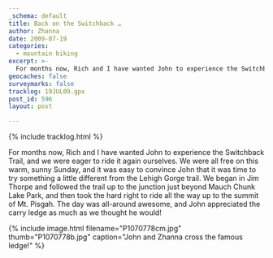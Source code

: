 ```yaml
---
_schema: default
title: Back on the Switchback …
author: Zhanna
date: 2009-07-19
categories:
  - mountain biking
excerpt: >- 
  For months now, Rich and I have wanted John to experience the Switchback Trail, and we were eager to ride it again ourselves.
geocaches: false
surveymarks: false
tracklog: 19JUL09.gpx
post_id: 596
layout: post            

---
```


{% include tracklog.html %}

For months now, Rich and I have wanted John to experience the Switchback Trail, and we were eager to ride it again ourselves.  We were all free on this warm, sunny Sunday, and it was easy to convince John that it was time to try something a little different from the Lehigh Gorge trail. We began in Jim Thorpe and followed the trail up to the junction just beyond Mauch Chunk Lake Park, and then took the hard right to ride all the way up to the summit of Mt. Pisgah. The day was all-around awesome, and John appreciated the carry ledge as much as we thought he would!

{% include image.html filename="P1070778cm.jpg" thumb="P1070778b.jpg" caption="John and Zhanna cross the famous ledge!" %}

